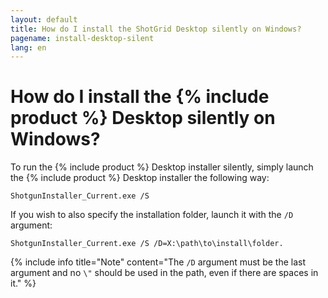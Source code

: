 ```yaml
---
layout: default
title: How do I install the ShotGrid Desktop silently on Windows?
pagename: install-desktop-silent
lang: en
---
```


# How do I install the {% include product %} Desktop silently on Windows?

To run the {% include product %} Desktop installer silently, simply launch the {% include product %} Desktop installer the following way:

`ShotgunInstaller_Current.exe /S`

If you wish to also specify the installation folder, launch it with the `/D` argument:

`ShotgunInstaller_Current.exe /S /D=X:\path\to\install\folder.`

{% include info title="Note" content="The `/D` argument must be the last argument and no `\"` should be used in the path, even if there are spaces in it." %}